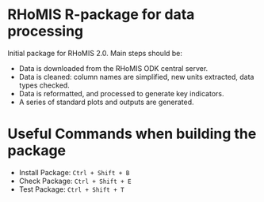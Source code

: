 # RHoMIS R-package for data processing

Initial package for RHoMIS 2.0. Main steps should be:
* Data is downloaded from the RHoMIS ODK central server. 
* Data is cleaned: column names are simplified, new units extracted, data types checked.
*  Data is reformatted, and processed to generate key indicators. 
*  A series of standard plots and outputs are generated.

# Useful Commands when building the package
* Install Package: `Ctrl + Shift + B`
* Check Package:   `Ctrl + Shift + E`
* Test Package:    `Ctrl + Shift + T`
